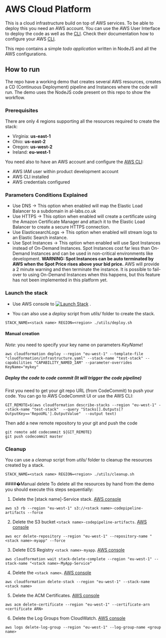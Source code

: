 # AWS Cloud Platform

This is a cloud infrastructure build on top of AWS services. To be able to deploy this you need an AWS account.
You can use the AWS User Interface to deploy the code as well as the [CLI](https://aws.amazon.com/cli/).
Check their documentation how to configure your AWS [CLI](https://aws.amazon.com/cli/).

This repo contains a simple _todo application_ written in NodeJS and all the AWS configurations.

## How to run

The repo have a working demo that  creates several AWS resources, creates a CD (Continuous Deployment) pipeline and
Instances where the code will run. The demo uses the NodeJS code present on this repo to show the workflow.

### Prerequisites

There are only 4 regions supporting all the resources required to create the stack:

 * Virginia: **us-east-1**
 * Ohio: **us-east-2**
 * Oregon: **us-west-2**
 * Ireland: **eu-west-1**

You need also to have an AWS account and configure the [AWS CLI](https://aws.amazon.com/cli/):

 * AWS IAM user within product development account
 * AWS CLI installed
 * AWS credentials configured

### Parameters Conditions Explained
 
 * Use DNS -> This option when enabled will map the Elastic Load Balancer to a subdomain in al-labs.co.uk
 * Use HTTPS -> This option when enabled will create a certificate using the Amazon Certificate Manager and attach it to the Elastic Load Balancer to create a secure HTTPS connection.
 * Use ElasticsearchLogs -> This option when enabled will stream logs to an Elastic Search instance.
 * Use Spot Instances -> This option when enabled will use Spot Instances instead of On-Demand Instances.
   Spot Instances cost far less than On-Demand Instances and can be used in non-critical environments like development.
   **WARNING: Spot Instances can be auto terminated by AWS when the Spot Price rises above your bid price.**
   AWS will provide a 2 minute warning and then terminate the instance. 
   It is possible to fail-over to using On-Demand Instances when this happens, but this feature has not been implemented in this platform yet.

### Launch the stack

 * Use AWS console to
[![Launch Stack](https://s3.amazonaws.com/cloudformation-examples/cloudformation-launch-stack.png)](https://console.aws.amazon.com/cloudformation/home#/stacks/new?region=eu-west-1&stackName=al-example&templateURL=https://s3.amazonaws.com/al-cf-templates-us-east-1/templates/infrastructure.yaml)
.

 * You can also use a *deploy* script from *utils/* folder to create the stack.

```
STACK_NAME=<stack name> REGION=<region> ./utils/deploy.sh
```

#### Manual creation

*Note*: you need to specify your key name on parameters _KeyName_!

```
aws cloudformation deploy --region "eu-west-1" --template-file "cloudformation/infrastructure.yaml" --stack-name "test-stack" --capabilities "CAPABILITY_NAMED_IAM" --parameter-overrides KeyName="mykey"
```

##### Deploy the code to code commit (It will trigger the code pipeline)

First you need to get your git repo URL (from CodeCommit) to push your code. You can go to AWS CodeCommit UI or use the AWS CLI:

```
GIT_REMOTE=$(aws cloudformation describe-stacks --region "eu-west-1" --stack-name "test-stack"  --query "Stacks[].Outputs[?OutputKey=='RepoURL'].OutputValue"  --output text)
```

Then add a new remote repository to your git and push the code

```
git remote add codecommit ${GIT_REMOTE}
git push codecommit master
```

### Cleanup

You can use a *cleanup* script from *utils/* folder to cleanup the resources created by a stack.

```
STACK_NAME=<stack name> REGION=<region> ./utils/cleanup.sh
```

####�Manual delete
To delete all the resources by hand from the demo you should execute this steps sequentially:

 1. Delete the [stack name]-Service stack. [AWS console](https://eu-west-1.console.aws.amazon.com/cloudformation/home?region=eu-west-1)
```
aws s3 rb --region "eu-west-1" s3://<stack name>-codepipeline-artifacts --force
```
 2. Delete the S3 bucket `<stack name>-codepipeline-artifacts`. [AWS console](https://console.aws.amazon.com/s3/home?region=eu-west-1)
```
aws ecr delete-repository --region "eu-west-1" --repository-name "<stack name>-myapp" --force
```
 3. Delete ECS Registry `<stack name>-myapp`. [AWS console](https://eu-west-1.console.aws.amazon.com/ecs/home?region=eu-west-1#/repositories)
```
aws cloudformation wait stack-delete-complete --region "eu-west-1" --stack-name "<stack name>-MyApp-Service"
```
 4. Delete the `<stack name>`. [AWS console](https://eu-west-1.console.aws.amazon.com/cloudformation/home?region=eu-west-1)
```
aws cloudformation delete-stack --region "eu-west-1" --stack-name <stack name>
```
 5. Delete the ACM Certificates. [AWS console](https://eu-west-1.console.aws.amazon.com/acm/home?region=eu-west-1)
```
aws acm delete-certificate --region "eu-west-1" --certificate-arn <certificate ARN>
```
 6. Delete the Log Groups from CloudWatch. [AWS console](https://eu-west-1.console.aws.amazon.com/cloudwatch/home?region=eu-west-1#logs:)
```
aws logs delete-log-group --region "eu-west-1" --log-group-name <group name>
```
